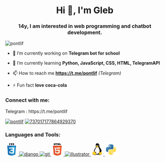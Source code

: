 <h1 align="center">Hi 👋, I'm Gleb</h1>
<h3 align="center">14y, I am interested in web programming and chatbot development.</h3>

<p align="left"> <img src="https://komarev.com/ghpvc/?username=pontlif&label=Profile%20views&color=0e75b6&style=flat" alt="pontlif" /> </p>

- 🔭 I’m currently working on **Telegram bot for school**

- 🌱 I’m currently learning **Python, JavaScript, CSS, HTML, TelegramAPI**

- 📫 How to reach me **https://t.me/pontlif** *(Telegram)*

- ⚡ Fun fact **love coca-cola**

<h3 align="left">Connect with me:</h3>
<p>Telegram : https://t.me/pontlif</p>
<p align="left">
<a href="https://www.behance.net/pontlif" target="blank"><img align="center" src="https://raw.githubusercontent.com/rahuldkjain/github-profile-readme-generator/master/src/images/icons/Social/behance.svg" alt="pontlif" height="30" width="40" /></a>
<a href="https://discord.gg/737017177864929370" target="blank"><img align="center" src="https://raw.githubusercontent.com/rahuldkjain/github-profile-readme-generator/master/src/images/icons/Social/discord.svg" alt="737017177864929370" height="30" width="40" /></a>
</p>

<h3 align="left">Languages and Tools:</h3>
<p align="left"> <a href="https://www.w3schools.com/css/" target="_blank" rel="noreferrer"> <img src="https://raw.githubusercontent.com/devicons/devicon/master/icons/css3/css3-original-wordmark.svg" alt="css3" width="40" height="40"/> </a> <a href="https://www.djangoproject.com/" target="_blank" rel="noreferrer"> <img src="https://cdn.worldvectorlogo.com/logos/django.svg" alt="django" width="40" height="40"/> </a> <a href="https://git-scm.com/" target="_blank" rel="noreferrer"> <img src="https://www.vectorlogo.zone/logos/git-scm/git-scm-icon.svg" alt="git" width="40" height="40"/> </a> <a href="https://www.w3.org/html/" target="_blank" rel="noreferrer"> <img src="https://raw.githubusercontent.com/devicons/devicon/master/icons/html5/html5-original-wordmark.svg" alt="html5" width="40" height="40"/> </a> <a href="https://www.adobe.com/in/products/illustrator.html" target="_blank" rel="noreferrer"> <img src="https://www.vectorlogo.zone/logos/adobe_illustrator/adobe_illustrator-icon.svg" alt="illustrator" width="40" height="40"/> </a> <a href="https://www.linux.org/" target="_blank" rel="noreferrer"> <img src="https://raw.githubusercontent.com/devicons/devicon/master/icons/linux/linux-original.svg" alt="linux" width="40" height="40"/> </a> <a href="https://www.python.org" target="_blank" rel="noreferrer"> <img src="https://raw.githubusercontent.com/devicons/devicon/master/icons/python/python-original.svg" alt="python" width="40" height="40"/> </a> </p>
